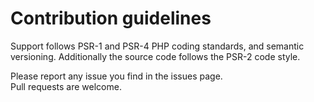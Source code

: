 # Contribution guidelines

Support follows PSR-1 and PSR-4 PHP coding standards, and semantic versioning. Additionally the source code follows the PSR-2 code style.

Please report any issue you find in the issues page.  
Pull requests are welcome.
